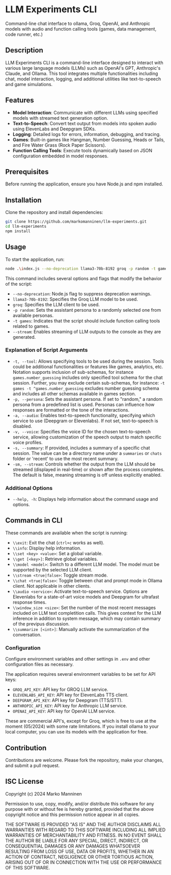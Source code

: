 # LLM Experiments CLI

Command-line chat interface to ollama, Groq, OpenAI, and Anthropic models with audio and function calling tools (games, data management, code runner, etc.)

## Description

LLM Experiments CLI is a command-line interface designed to interact with various large language models (LLMs) such as OpenAI's GPT, Anthropic's Claude, and Ollama. This tool integrates multiple functionalities including chat, model interaction, logging, and additional utilities like text-to-speech and game simulations.

## Features

- **Model Interaction**: Communicate with different LLMs using specified models with streamed text generation option.
- **Text-to-Speech**: Convert text output from models into spoken audio using ElevenLabs and Deepgram SDKs.
- **Logging**: Detailed logs for errors, information, debugging, and tracing.
- **Games**: Built-in games like Hangman, Number Guessing, Heads or Tails, and Fire Water Grass (Rock Paper Scissors).
- **Function Calling Tools**: Execute tools dynamically based on JSON configuration embedded in model responses.

## Prerequisites

Before running the application, ensure you have Node.js and npm installed.

## Installation

Clone the repository and install dependencies:

```bash
git clone https://github.com/markomanninen/llm-experiments.git
cd llm-experiments
npm install
```

## Usage

To start the application, run:

```bash
node .\index.js --no-deprecation llama3-70b-8192 groq -p random -t games --stream
```

This command includes several options and flags that modify the behavior of the script:

- `--no-deprecation`: Node.js flag to suppress deprecation warnings.
- `llama3-70b-8192`: Specifies the Groq LLM model to be used.
- `groq`: Specifies the LLM client to be used.
- `-p random`: Sets the assistant persona to a randomly selected one from available personas.
- `-t games`: Indicates that the script should include function calling tools related to games. 
- `--stream`: Enables streaming of LLM outputs to the console as they are generated.

### Explanation of Script Arguments

- `-t, --tool`: Allows specifying tools to be used during the session. Tools could be additional functionalities or features like games, analytics, etc. Notation supports inclusion of sub-schemas, for instance `games.number_guessing` includes only specified tool schema for the chat session. Further, you may exclude certain sub-schemas, for instance: `-t games -t ^games.number_guessing` excludes number guessing schema and includes all other schemas available in games section.
- `-p, --persona`: Sets the assistant persona. If set to "random," a random persona from a predefined list is used. Personas can influence how responses are formatted or the tone of the interactions.
- `-a, --audio`: Enables text-to-speech functionality, specifying which service to use (Deepgram or Elevenlabs). If not set, text-to-speech is disabled.
- `-v, --voice`: Specifies the voice ID for the chosen text-to-speech service, allowing customization of the speech output to match specific voice profiles.
- `-s, --summary`: If provided, includes a summary of a specific chat session. The value can be a directory name under a `summaries` or `chats` folder or 'recent' to use the most recent summary.
- `-sm, --stream`: Controls whether the output from the LLM should be streamed (displayed in real-time) or shown after the process completes. The default is false, meaning streaming is off unless explicitly enabled.

### Additional Options

- `--help, -h`: Displays help information about the command usage and options.


## Commands in CLI

These commands are available when the script is running:

- `\\exit`: Exit the chat (`ctrl+c` works as well).
- `\\info`: Display help information.
- `\\set <key> <value>`: Set a global variable.
- `\\get [<key>]`: Retrieve global variables.
- `\\model <model>`: Switch to a different LLM model. The model must be supported by the selected LLM client.
- `\\stream <true|false>`: Toggle stream mode.
- `\\chat <true|false>`: Toggle between chat and prompt mode in Ollama client. Not applicable in other clients.
- `\\audio <service>`: Activate text-to-speech service. Options are Elevenlabs for a state-of-art voice models and Deepgram for ultrafast response times.
- `\\window_size <size>`: Set the number of the most recent messages included on LLM text completition calls. This gives context for the LLM inference in addition to system message, which may contain summary of the previpus discussion.
- `\\summarize [<int>]`: Manually activate the summarization of the conversation.

### Configuration

Configure environment variables and other settings in `.env` and other configuration files as necessary.

 The application requires several environment variables to be set for API keys:

- `GROQ_API_KEY`: API key for GROQ LLM service.
- `ELEVENLABS_API_KEY`: API key for ElevenLabs TTS client.
- `DEEPGRAM_API_KEY`: API key for Deepgram (TTS/STT).
- `ANTHROPIC_API_KEY`: API key for Anthropic LLM service.
- `OPENAI_API_KEY`: API key for OpenAI LLM service.

These are commercial API's, except for Groq, which is free to use at the moment (05/2024) with some rate limitations. If you install ollama to your local computer, you can use its models with the application for free.

## Contribution

Contributions are welcome. Please fork the repository, make your changes, and submit a pull request.

## ISC License

Copyright (c) 2024 Marko Manninen

Permission to use, copy, modify, and/or distribute this software for any
purpose with or without fee is hereby granted, provided that the above
copyright notice and this permission notice appear in all copies.

THE SOFTWARE IS PROVIDED "AS IS" AND THE AUTHOR DISCLAIMS ALL WARRANTIES WITH
REGARD TO THIS SOFTWARE INCLUDING ALL IMPLIED WARRANTIES OF MERCHANTABILITY
AND FITNESS. IN NO EVENT SHALL THE AUTHOR BE LIABLE FOR ANY SPECIAL, DIRECT,
INDIRECT, OR CONSEQUENTIAL DAMAGES OR ANY DAMAGES WHATSOEVER RESULTING FROM
LOSS OF USE, DATA OR PROFITS, WHETHER IN AN ACTION OF CONTRACT, NEGLIGENCE OR
OTHER TORTIOUS ACTION, ARISING OUT OF OR IN CONNECTION WITH THE USE OR
PERFORMANCE OF THIS SOFTWARE.
